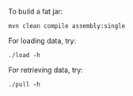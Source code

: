 
To build a fat jar:

    mvn clean compile assembly:single

For loading data, try:

    ./load -h

For retrieving data, try:

    ./pull -h


